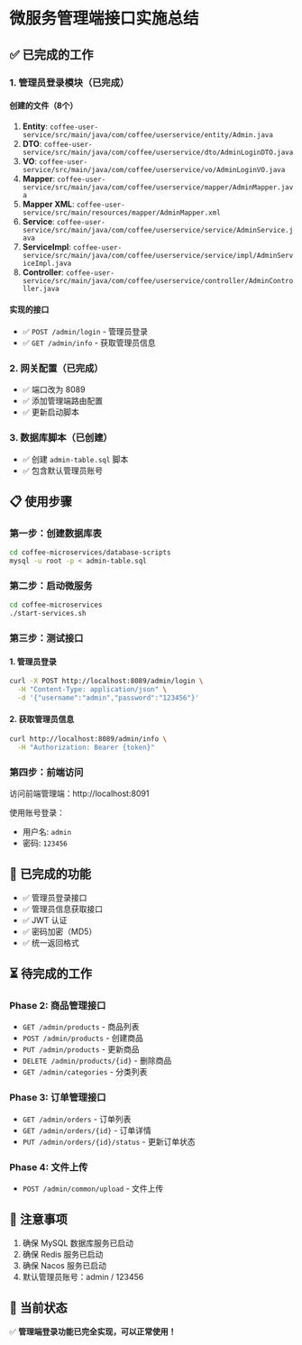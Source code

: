 # 微服务管理端接口实施总结

## ✅ 已完成的工作

### 1. 管理员登录模块（已完成）

#### 创建的文件（8个）

1. **Entity**: `coffee-user-service/src/main/java/com/coffee/userservice/entity/Admin.java`
2. **DTO**: `coffee-user-service/src/main/java/com/coffee/userservice/dto/AdminLoginDTO.java`
3. **VO**: `coffee-user-service/src/main/java/com/coffee/userservice/vo/AdminLoginVO.java`
4. **Mapper**: `coffee-user-service/src/main/java/com/coffee/userservice/mapper/AdminMapper.java`
5. **Mapper XML**: `coffee-user-service/src/main/resources/mapper/AdminMapper.xml`
6. **Service**: `coffee-user-service/src/main/java/com/coffee/userservice/service/AdminService.java`
7. **ServiceImpl**: `coffee-user-service/src/main/java/com/coffee/userservice/service/impl/AdminServiceImpl.java`
8. **Controller**: `coffee-user-service/src/main/java/com/coffee/userservice/controller/AdminController.java`

#### 实现的接口

- ✅ `POST /admin/login` - 管理员登录
- ✅ `GET /admin/info` - 获取管理员信息

### 2. 网关配置（已完成）

- ✅ 端口改为 8089
- ✅ 添加管理端路由配置
- ✅ 更新启动脚本

### 3. 数据库脚本（已创建）

- ✅ 创建 `admin-table.sql` 脚本
- ✅ 包含默认管理员账号

## 📋 使用步骤

### 第一步：创建数据库表

```bash
cd coffee-microservices/database-scripts
mysql -u root -p < admin-table.sql
```

### 第二步：启动微服务

```bash
cd coffee-microservices
./start-services.sh
```

### 第三步：测试接口

#### 1. 管理员登录

```bash
curl -X POST http://localhost:8089/admin/login \
  -H "Content-Type: application/json" \
  -d '{"username":"admin","password":"123456"}'
```

#### 2. 获取管理员信息

```bash
curl http://localhost:8089/admin/info \
  -H "Authorization: Bearer {token}"
```

### 第四步：前端访问

访问前端管理端：http://localhost:8091

使用账号登录：
- 用户名: `admin`
- 密码: `123456`

## 🎯 已完成的功能

- ✅ 管理员登录接口
- ✅ 管理员信息获取接口
- ✅ JWT 认证
- ✅ 密码加密（MD5）
- ✅ 统一返回格式

## ⏳ 待完成的工作

### Phase 2: 商品管理接口
- `GET /admin/products` - 商品列表
- `POST /admin/products` - 创建商品
- `PUT /admin/products` - 更新商品
- `DELETE /admin/products/{id}` - 删除商品
- `GET /admin/categories` - 分类列表

### Phase 3: 订单管理接口
- `GET /admin/orders` - 订单列表
- `GET /admin/orders/{id}` - 订单详情
- `PUT /admin/orders/{id}/status` - 更新订单状态

### Phase 4: 文件上传
- `POST /admin/common/upload` - 文件上传

## 📝 注意事项

1. 确保 MySQL 数据库服务已启动
2. 确保 Redis 服务已启动
3. 确保 Nacos 服务已启动
4. 默认管理员账号：admin / 123456

## 🎉 当前状态

✅ **管理端登录功能已完全实现，可以正常使用！**
